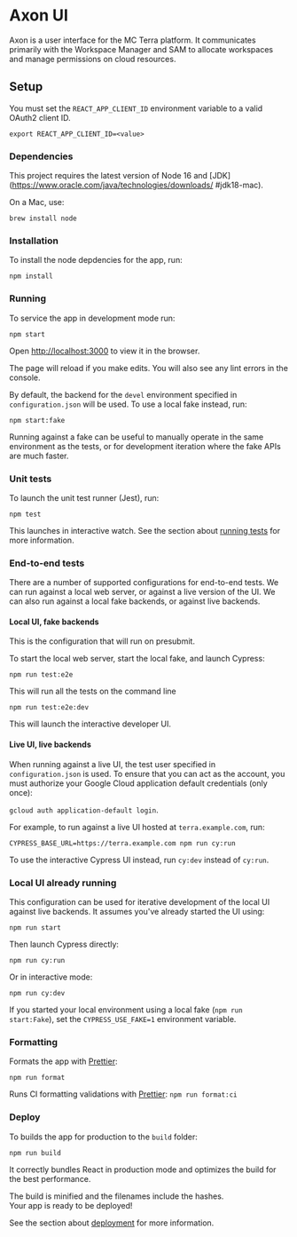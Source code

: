 # Axon UI

Axon is a user interface for the MC Terra platform. It communicates primarily
with the Workspace Manager and SAM to allocate workspaces and manage
permissions on cloud resources.

## Setup

You must set the `REACT_APP_CLIENT_ID` environment variable to a valid OAuth2 client ID.

`export REACT_APP_CLIENT_ID=<value>`

### Dependencies

This project requires the latest version of Node 16 and
[JDK](https://www.oracle.com/java/technologies/downloads/ #jdk18-mac).

On a Mac, use:

`brew install node`

### Installation

To install the node depdencies for the app, run:

`npm install`

### Running

To service the app in development mode run:

`npm start`

Open [http://localhost:3000](http://localhost:3000) to view it in the browser.

The page will reload if you make edits.
You will also see any lint errors in the console.

By default, the backend for the `devel` environment specified in
`configuration.json` will be used. To use a local fake instead, run:

`npm start:fake`

Running against a fake can be useful to manually operate in the same environment as the tests, or
for development iteration where the fake APIs are much faster.

### Unit tests

To launch the unit test runner (Jest), run:

`npm test`

This launches in interactive watch.
See the section about
[running tests](https://facebook.github.io/create-react-app/docs/running-tests) for more
information.

### End-to-end tests

There are a number of supported configurations for end-to-end tests. We can run against a local
web server, or against a live version of the UI. We can also run against a local fake backends, or
against live backends.

#### Local UI, fake backends

This is the configuration that will run on presubmit.

To start the local web server, start the local fake, and launch Cypress:

`npm run test:e2e`

This will run all the tests on the command line

`npm run test:e2e:dev`

This will launch the interactive developer UI.

#### Live UI, live backends

When running against a live UI, the test user specified in `configuration.json`
is used. To ensure that you can act as the account, you must authorize your
Google Cloud application default credentials (only once):

`gcloud auth application-default login`.

For example, to run against a live UI hosted at `terra.example.com`, run:

`CYPRESS_BASE_URL=https://terra.example.com npm run cy:run`

To use the interactive Cypress UI instead, run `cy:dev` instead of `cy:run`.

### Local UI already running

This configuration can be used for iterative development of the local UI against live backends. It assumes you've already started the UI using:

`npm run start`

Then launch Cypress directly:

`npm run cy:run`

Or in interactive mode:

`npm run cy:dev`

If you started your local environment using a local fake (`npm run start:Fake`), set the `CYPRESS_USE_FAKE=1` environment
variable.

### Formatting

Formats the app with [Prettier](https://prettier.io/):

`npm run format`

Runs CI formatting validations with [Prettier](https://prettier.io/):
`npm run format:ci`

### Deploy

To builds the app for production to the `build` folder:

`npm run build`

It correctly bundles React in production mode and optimizes the build for the best performance.

The build is minified and the filenames include the hashes.\
Your app is ready to be deployed!

See the section about [deployment](https://facebook.github.io/create-react-app/docs/deployment) for
more information.
